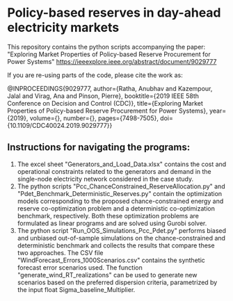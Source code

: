 # Policy-based reserves in day-ahead electricity markets
This repository contains the python scripts accompanying the paper: "Exploring Market Properties of Policy-based Reserve Procurement for Power Systems" https://ieeexplore.ieee.org/abstract/document/9029777

If you are re-using parts of the code, please cite the work as:

@INPROCEEDINGS{9029777,
  author={Ratha, Anubhav and Kazempour, Jalal and Virag, Ana and Pinson, Pierre},
  booktitle={2019 IEEE 58th Conference on Decision and Control (CDC)},
  title={Exploring Market Properties of Policy-based Reserve Procurement for Power Systems},
  year={2019},
  volume={},
  number={},
  pages={7498-7505},
  doi={10.1109/CDC40024.2019.9029777}}

## Instructions for navigating the programs:
1. The excel sheet "Generators_and_Load_Data.xlsx" contains the cost and operational constraints related to the generators and demand in the single-node electricity network considered in the case study.
2. The python scripts "Pcc_ChanceConstrained_ReserveAllocation.py" and "Pdet_Benchmark_Deterministic_Reserves.py" contain the optimization models corresponding to the proposed chance-constrained energy and reserve co-optimization problem and a deterministic co-optimization benchmark, respectively. Both these optimization problems are formulated as linear programs and are solved using Gurobi solver.
3. The python script "Run_OOS_Simulations_Pcc_Pdet.py" performs biased and unbiased out-of-sample simulations on the chance-constrained and deterministic benchmark and collects the results that compare these two approaches. The CSV file "WindForecast_Errors_1000Scenarios.csv" contains the synthetic forecast error scenarios used. The function "generate_wind_RT_realizations" can be used to generate new scenarios based on the preferred dispersion criteria, parametrized by the input float Sigma_baseline_Multiplier.
